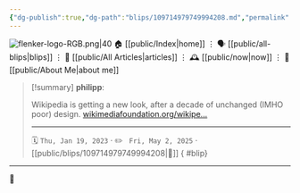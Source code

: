 ```yaml
---
{"dg-publish":true,"dg-path":"blips/109714979749994208.md","permalink":"/blips/109714979749994208/","title":"philipp on mastodon @ 2023-01-19"}
---
```



<div class="transclusion internal-embed is-loaded"><div class="markdown-embed">




![flenker-logo-RGB.png|40](/img/user/attachments/flenker-logo-RGB.png)
🏠 [[public/Index\|home]]  ⋮ 🗣️ [[public/all-blips\|blips]] ⋮  📝 [[public/All Articles\|articles]]  ⋮ 🕰️ [[public/now\|now]] ⋮ 🪪 [[public/About Me\|about me]]


</div></div>


> [!summary] **philipp**:
>
> Wikipedia is getting a new look, after a decade of unchanged (IMHO poor) design. [wikimediafoundation.org/wikipe…](https://wikimediafoundation.org/wikipedia-desktop/)
> - - -
>
> 🗓️ <code>Thu, Jan 19, 2023</code>  · ✏️ <code> Fri, May 2, 2025</code>  · [[public/blips/109714979749994208\|🔗]]
{ #blip}


- - -

 👾

